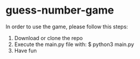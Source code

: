 # guess-number-game
In order to use the game, please follow this steps:

1) Download or clone the repo
2) Execute the main.py file with:
  $ python3 main.py
3) Have fun
